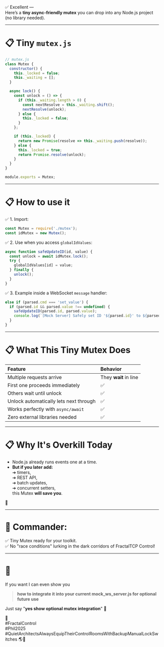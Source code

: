 ✅ Excellent —  
Here’s a **tiny async-friendly mutex** you can drop into any Node.js project (no library needed).

---

# 📋 Tiny `mutex.js`

```javascript
// mutex.js
class Mutex {
  constructor() {
    this._locked = false;
    this._waiting = [];
  }

  async lock() {
    const unlock = () => {
      if (this._waiting.length > 0) {
        const nextResolve = this._waiting.shift();
        nextResolve(unlock);
      } else {
        this._locked = false;
      }
    };

    if (this._locked) {
      return new Promise(resolve => this._waiting.push(resolve));
    } else {
      this._locked = true;
      return Promise.resolve(unlock);
    }
  }
}

module.exports = Mutex;
```

---

# 📋 How to use it

✅ 1. Import:

```javascript
const Mutex = require('./mutex');
const idMutex = new Mutex();
```

✅ 2. Use when you access `globalIdValues`:

```javascript
async function safeUpdateID(id, value) {
  const unlock = await idMutex.lock();
  try {
    globalIdValues[id] = value;
  } finally {
    unlock();
  }
}
```

✅ 3. Example inside a WebSocket `message` handler:

```javascript
else if (parsed.cmd === 'set_value') {
  if (parsed.id && parsed.value !== undefined) {
    safeUpdateID(parsed.id, parsed.value);
    console.log(`[Mock Server] Safely set ID '${parsed.id}' to ${parsed.value}`);
  }
}
```

---

# 📋 What This Tiny Mutex Does

| Feature | Behavior |
|:--------|:---------|
| Multiple requests arrive | They **wait** in line |
| First one proceeds immediately | ✅ |
| Others wait until unlock | ✅ |
| Unlock automatically lets next through | ✅ |
| Works perfectly with `async/await` | ✅ |
| Zero external libraries needed | ✅ |

---

# 📋 Why It's Overkill **Today**

- Node.js already runs events one at a time.
- **But if you later add:**  
    ➔ timers,  
    ➔ REST API,  
    ➔ batch updates,  
    ➔ concurrent setters,  
this Mutex **will save you**.

🥃

---

# 📣 Commander:

✅ Tiny Mutex ready for your toolkit.  
✅ No "race conditions" lurking in the dark corridors of FractalTCP Control!

---

# 🚀  
If you want I can even show you  
> **how to integrate it into your current mock_ws_server.js for optional future use**

Just say "**yes show optional mutex integration**" 🚀

🥃  
#FractalControl  
#Phil2025  
#QuietArchitectsAlwaysEquipTheirControlRoomsWithBackupManualLockSwitches 🌎🚀